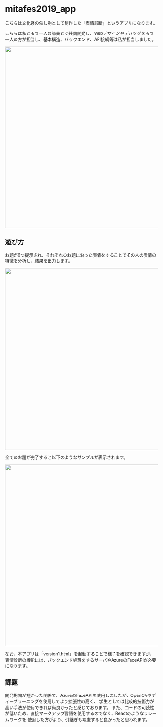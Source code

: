 # mitafes2019_app

こちらは文化祭の催し物として制作した「表情診断」というアプリになります。

こちらは私ともう一人の部員とで共同開発し、Webデザインやデバッグをもう一人の方が担当し、基本構造、バックエンド、API接続等は私が担当しました。

<img src="https://github.com/24daryo/mitafes2019_app/blob/master/image/init.png" width="600">

## 遊び方

お題が6つ提示され、それぞれのお題に沿った表情をすることでその人の表情の特徴を分析し、結果を出力します。

<img src="https://github.com/24daryo/mitafes2019_app/blob/master/image/odai.png" width="600">


全てのお題が完了すると以下のようなサンプルが表示されます。

<img src="https://github.com/24daryo/mitafes2019_app/blob/master/image/result.png" width="600">

なお、本アプリは「version1.html」を起動することで様子を確認できますが、
表情診断の機能には、バックエンド処理をするサーバやAzureのFaceAPIが必要になります。


## 課題

開発期間が短かった関係で、AzureのFaceAPIを使用しましたが、OpenCVやディープラーニングを使用してより拡張性の高く、
学生としては比較的技術力が高い手法が使用できれば尚良かったと感じております。
また、コードの可読性が低いため、直接マークアップ言語を使用するのでなく、Reactのようなフレームワークを
使用した方がより、引継ぎも考慮すると良かったと思われます。
